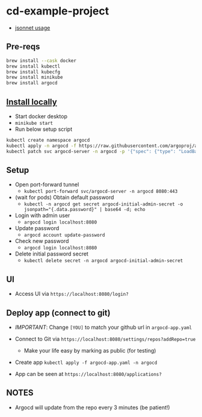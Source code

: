 # cd-example-project

- [jsonnet usage](https://argo-cd.readthedocs.io/en/stable/user-guide/jsonnet/)

## Pre-reqs

```sh
brew install --cask docker
brew install kubectl
brew install kubecfg
brew install minikube
brew install argocd
```

## [Install locally](https://argo-cd.readthedocs.io/en/stable/getting_started/)

- Start docker desktop
- `minikube start`
- Run below setup script

```sh
kubectl create namespace argocd
kubectl apply -n argocd -f https://raw.githubusercontent.com/argoproj/argo-cd/stable/manifests/install.yaml
kubectl patch svc argocd-server -n argocd -p '{"spec": {"type": "LoadBalancer"}}'
```

## Setup

- Open port-forward tunnel
  - `kubectl port-forward svc/argocd-server -n argocd 8080:443`
- (wait for pods) Obtain default password
  - `kubectl -n argocd get secret argocd-initial-admin-secret -o jsonpath="{.data.password}" | base64 -d; echo`
- Login with admin user
  - `argocd login localhost:8080`
- Update password
  - `argocd account update-password`
- Check new password
  - `argocd login localhost:8080`
- Delete initial password secret
  - `kubectl delete secret -n argocd argocd-initial-admin-secret`

## UI

- Access UI via `https://localhost:8080/login?`

## Deploy app (connect to git)

- *IMPORTANT*: Change `[YOU]` to match your github url in `argocd-app.yaml`

- Connect to Git via `https://localhost:8080/settings/repos?addRepo=true`
  - Make your life easy by marking as public (for testing)

- Create app `kubectl apply -f argocd-app.yaml -n argocd`

- App can be seen at `https://localhost:8080/applications?`

## NOTES

- Argocd will update from the repo every 3 minutes (be patient!) 